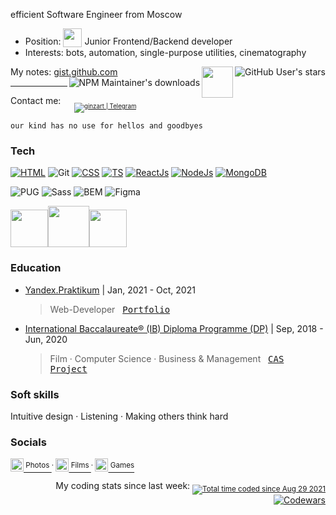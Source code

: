 efficient Software Engineer from Moscow

* Position: <sub><img width="30" src="https://media.giphy.com/media/WUlplcMpOCEmTGBtBW/giphy.gif"></sub> Junior Frontend/Backend developer
* Interests: bots, automation, single-purpose utilities, cinematography

My notes: [gist.github.com](https://gist.github.com/artginzburg)
<img align="right" alt="GitHub User's stars" src="https://img.shields.io/github/stars/artginzburg?style=social">
<img align="right" width="50" src="https://media3.giphy.com/media/UuMG0Cbm8iNoyEmZLG/giphy.gif?cid=790b7611a87df11186b66ec731e9d6246751ab8f5bf48db2&rid=giphy.gif&ct=s">
<a href="https://www.npmjs.com/~artginzburg"><img align="right" alt="NPM Maintainer's downloads" src="https://img.shields.io/endpoint?url=https://artginzburg.runkit.io/npmstalk/branches/master/artginzburg"></a>

---

Contact me:   <sub> &nbsp; <sub>[<img title="ginzart | Telegram" src="https://img.shields.io/static/v1?style=flat-square&message=@ginzart&color=eee&labelColor=rgba(0,0,0,0)&logo=telegram&label=t.me">][telegram]</sub></sub>

`our kind has no use for hellos and goodbyes`

### Tech

[![HTML](https://img.shields.io/badge/-HTML-eee?style=for-the-badge&logo=html5&logoColor=000)][html]
![Git](https://img.shields.io/badge/-git-222?style=for-the-badge&logo=git&logoColor=fff)
[![CSS](https://img.shields.io/badge/-CSS-eee?style=for-the-badge&logo=css3&logoColor=000)][css]
[![TS](https://img.shields.io/badge/-TS-222?style=for-the-badge&logo=typescript&logoColor=fff)][js]
[![ReactJs](https://img.shields.io/badge/-ReactJs-eee?style=for-the-badge&logo=react&logoColor=000)][react]
[![NodeJs](https://img.shields.io/badge/-Node.js-222?style=for-the-badge&logo=node.js&logoColor=fff)][nodejs]
[![MongoDB](https://img.shields.io/badge/-MongoDB-eee?style=for-the-badge&logo=mongodb&logoColor=000)][mongo]

![PUG](https://img.shields.io/badge/-pug-eee?style=for-the-badge&logo=pug&logoColor=000)
![Sass](https://img.shields.io/badge/-Sass-222?style=for-the-badge&logo=sass&logoColor=fff)
![BEM](https://img.shields.io/badge/-bem-eee?style=for-the-badge&logo=BEM&logoColor=000)
![Figma](https://img.shields.io/badge/-figma-222?style=for-the-badge&logo=figma&logoColor=fff)
<br>

<img width="60" src="https://media4.giphy.com/media/dUrFXgPZ90kVeok5rm/giphy.gif?cid=790b7611720de95ddc4288a31d15a3972003510f262a0104&rid=giphy.gif&ct=s"><img width="66" src="https://media4.giphy.com/media/dUrFXgPZ90kVeok5rm/giphy.gif?cid=790b7611720de95ddc4288a31d15a3972003510f262a0104&rid=giphy.gif&ct=s"><img width="60" src="https://media4.giphy.com/media/dUrFXgPZ90kVeok5rm/giphy.gif?cid=790b7611720de95ddc4288a31d15a3972003510f262a0104&rid=giphy.gif&ct=s">

### Education

* [Yandex.Praktikum][yapraktikum] | Jan, 2021 - Oct, 2021

  > Web-Developer &nbsp; <kbd>[Portfolio][yapraktikum-webdev-portfolio]</kbd>

* [International Baccalaureate® (IB) Diploma Programme (DP)][ibdp] | Sep, 2018 - Jun, 2020

  > Film · Computer Science · Business & Management &nbsp; <kbd><a href="https://artginzburg.github.io/CASProject/">CAS Project</a></kbd>

### Soft skills

Intuitive design · Listening · Making others think hard

### Socials

[<img width="21px" title="art.ginzburg | Instagram" src="https://i.dlpng.com/static/png/6533778_preview.png"><sup> Photos </sup>][instagram]<sup> · </sup>
[<img width="21px" title="artginzburg | Mustapp" src="https://mustapp.com/static/images/logo_icon.svg"><sup> Films </sup>][mustapp]<sup> · </sup>
[<img width="21px" title="artginzburg | Steam" src="https://toppng.com/public/uploads/thumbnail/ow-white-steam-icon-115629259929xjnhjlwag.png"><sup> Games </sup>][steam]

<div align="right">
My coding stats since last week: <sub><a href="https://wakatime.com/@artginzburg"><img src="https://wakatime.com/badge/user/992f2c32-f468-4d6e-a817-ac32f0029edf.svg" title="Total time coded since Aug 29 2021"></a></sub>
<br>
<a href="https://www.codewars.com/users/artginzburg"><img src="https://www.codewars.com/users/artginzburg/badges/micro" title="Codewars"></a>
</div>

[instagram]: https://www.instagram.com/art.ginzburg/
[steam]: https://steamcommunity.com/id/artginzburg
[telegram]: https://t.me/ginzart
[mustapp]: https://mustapp.com/@artginzburg
[vscode]: https://code.visualstudio.com/
[html]: https://ru.wikipedia.org/wiki/HTML5
[css]: https://ru.wikipedia.org/wiki/CSS
[js]: https://www.javascript.com/
[react]: https://reactjs.org/
[nodejs]: https://nodejs.org/en/
[mongo]: https://www.mongodb.com/
[yapraktikum]: https://praktikum.yandex.ru/
[yapraktikum-webdev-portfolio]: https://github.com/artginzburg/yandex.praktikum-portfolio
[ibdp]: https://www.ibo.org/programmes/diploma-programme/

